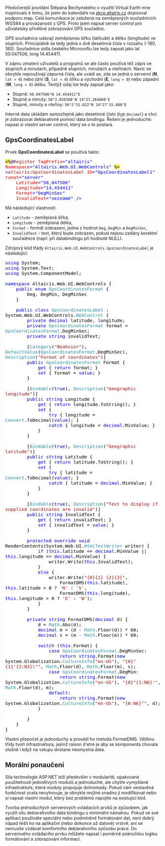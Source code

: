 <!-- dcterms:identifier = aspnetcz#114 -->
<!-- dcterms:title = Server control pro zobrazování GPS souřadnic -->
<!-- dcterms:abstract = Předvčerejší povídání Štěpána Bechynského o využití Virtual Earth mne inspirovalo k tomu, že jsem do kalendáře na akce.altairis.cz dopisoval podporu map. Celá komunikace je založena na zeměpisných souřadnicích WGS84 a provázanosti s GPS. Proto jsem napsal server control pro uživatelsky přívětivé zobrazování GPS souřadnic. -->
<!-- np9:categoryId = 1 -->
<!-- x4w:category = IT -->
<!-- np9:authorId = 1 -->
<!-- np9:authorEmail = michal.valasek@altairis.cz -->
<!-- dcterms:creator = Michal Altair Valášek -->
<!-- dcterms:created = 2006-10-12T01:16:30.427+02:00 -->
<!-- dcterms:date = 2006-10-12T01:16:30.427+02:00 -->

 <p>Předvčerejší povídání Štěpána Bechynského o využití Virtual Earth mne inspirovalo k tomu, že jsem do kalendáře na <a href="http://akce.altairis.cz/">akce.altairis.cz</a> dopisoval podporu map. Celá komunikace je založena na zeměpisných souřadnicích WGS84 a provázanosti s GPS. Proto jsem napsal server control pro uživatelsky přívětivé zobrazování GPS souřadnic.</p><p>GPS souřadnice udávají zeměpisnou šířku (latitude) a délku (longitude) ve stupních. Principiálně se tedy jedná o dvě desetinná čísla v rozsahu (-180, 180). Souřadnice sídla českého Microsoftu lze tedy zapsat jako lat 50.047506, long 14.454411.</p><p>V zájmu zmatení uživatelů a programů se ale často používá též zápis ve stupních a minutách, případně stupních, minutách a vteřinách. Navíc se obvykle nepoužívají záporná čísla, ale uvádí se, zda se jedná o serverní (<strong>N</strong>, <code>lat &gt; 0</code>) nebo jižní (<strong>S</strong>, <code>lat &lt; 0</code>) šířku a východní (<strong>E</strong>, <code>long &gt; 0</code>) nebo západní (<strong>W</strong>, <code>long &lt; 0</code>) délku. Tentýž údaj lze tedy zapsat jako:</p><ul><li><span id="ctl00_ContentPlaceHolder1_GpsCoordinatesLabel1">Stupně: <code>50.047506°N 14.454411°E</code></span></li><li><span></span><span id="ctl00_ContentPlaceHolder1_GpsCoordinatesLabel2">Stupně a minuty: <code>50°2.850360'N 14°27.264660'E</code></span></li><li><span></span><span id="ctl00_ContentPlaceHolder1_GpsCoordinatesLabel3">Stupně, minuty a vteřiny: <code>50°2'51.022"N 14°27'15.880"E</code></span></li></ul><p>Interně data ukládám samozřejmě jako desetinné číslo (typ <code>decimal</code>) a chci je zobrazovat deklarativně pomocí data bindingu. Řešení je jednoduché: napsat si vlastní server control, který se o to postará.</p><h2>GpsCoordinatesLabel</h2><p>Prvek <strong>GpsCoordinatesLabel</strong> se používá takto:</p><div style="FONT-SIZE: 11pt; BACKGROUND: white; COLOR: black; FONT-FAMILY: Consolas, Monospace"><p style="MARGIN: 0px"><span style="COLOR: blue"></span><span style="BACKGROUND: #ffee62">&lt;%</span><span style="COLOR: blue">@</span><span style="COLOR: #a31515">Register</span> <span style="COLOR: red">TagPrefix</span><span style="COLOR: blue">="altairis"</span> <span style="COLOR: red">Namespace</span><span style="COLOR: blue">="Altairis.Web.UI.WebControls"</span> <span style="BACKGROUND: #ffee62">%&gt;</span></p><p style="MARGIN: 0px"><span style="COLOR: blue">&lt;</span><span style="COLOR: #a31515">altairis</span><span style="COLOR: blue">:</span><span style="COLOR: #a31515">GpsCoordinatesLabel</span> <span style="COLOR: red">ID</span><span style="COLOR: blue">="GpsCoordinatesLabel1"</span> <span style="COLOR: red">runat</span><span style="COLOR: blue">="server"</span></p><p style="MARGIN: 0px">    <span style="COLOR: red">Latitude</span><span style="COLOR: blue">="50,047506"</span> </p><p style="MARGIN: 0px">    <span style="COLOR: red">Longitude</span><span style="COLOR: blue">="14,454411"</span> </p><p style="MARGIN: 0px">    <span style="COLOR: red">Format</span><span style="COLOR: blue">="DegMinSec"</span> </p><p style="MARGIN: 0px">    <span style="COLOR: red">InvalidText</span><span style="COLOR: blue">="neznámé"</span> <span style="COLOR: blue">/&gt;</span></p></div><!--EndFragment--><p>Má následující vlastnosti:</p><ul><li><code>Latitude</code> - zeměpisná šířka,</li><li><code>Longitude</code> - zeměpisná délka,</li><li><code>Format</code> - formát zobrazení, jedna z hodnot <code>Deg</code>, <code>DegMin</code> a <code>DegMinSec</code>,</li><li><code>InvalidText</code> - text, který bude zobrazen, pokud nejsou zadány korektní souřadnice (např. při databindingu při hodnotě NULL).</li></ul><p>Zdrojový kód třády <code>Altairis.Web.UI.WebControls.GpsCoordinatesLabel</code> je následující:  </p><div style="FONT-SIZE: 11pt; BACKGROUND: white; COLOR: black; FONT-FAMILY: Consolas, Monospace"><p style="MARGIN: 0px"><span style="COLOR: blue">using</span> System;</p><p style="MARGIN: 0px"><span style="COLOR: blue">using</span> System.Text;</p><p style="MARGIN: 0px"><span style="COLOR: blue">using</span> System.ComponentModel;</p><p style="MARGIN: 0px"> </p><p style="MARGIN: 0px"><span style="COLOR: blue">namespace</span> Altairis.Web.UI.WebControls {</p><p style="MARGIN: 0px">    <span style="COLOR: blue">public</span> <span style="COLOR: blue">enum</span> <span style="COLOR: #2b91af">GpsCoordinatesFormat</span> {</p><p style="MARGIN: 0px">        Deg, DegMin, DegMinSec</p><p style="MARGIN: 0px">    }</p><p style="MARGIN: 0px"> </p><p style="MARGIN: 0px">    <span style="COLOR: blue">public</span> <span style="COLOR: blue">class</span> <span style="COLOR: #2b91af">GpsCoordinatesLabel</span> : System.Web.UI.WebControls.<span style="COLOR: #2b91af">WebControl</span> {</p><p style="MARGIN: 0px">        <span style="COLOR: blue">private</span> <span style="COLOR: blue">decimal</span> latitude, longitude;</p><p style="MARGIN: 0px">        <span style="COLOR: blue">private</span> <span style="COLOR: #2b91af">GpsCoordinatesFormat</span> format = <span style="COLOR: #2b91af">GpsCoordinatesFormat</span>.DegMinSec;</p><p style="MARGIN: 0px">        <span style="COLOR: blue">private</span> <span style="COLOR: blue">string</span> invalidText;</p><p style="MARGIN: 0px"> </p><p style="MARGIN: 0px">        [<span style="COLOR: #2b91af">Category</span>(<span style="COLOR: #a31515">"Beahvior"</span>), <span style="COLOR: #2b91af">DefaultValue</span>(<span style="COLOR: #2b91af">GpsCoordinatesFormat</span>.DegMinSec), <span style="COLOR: #2b91af">Description</span>(<span style="COLOR: #a31515">"Format of coordinates"</span>)]</p><p style="MARGIN: 0px">        <span style="COLOR: blue">public</span> <span style="COLOR: #2b91af">GpsCoordinatesFormat</span> Format {</p><p style="MARGIN: 0px">            <span style="COLOR: blue">get</span> { <span style="COLOR: blue">return</span> format; }</p><p style="MARGIN: 0px">            <span style="COLOR: blue">set</span> { format = <span style="COLOR: blue">value</span>; }</p><p style="MARGIN: 0px">        }</p><p style="MARGIN: 0px"> </p><p style="MARGIN: 0px">        [<span style="COLOR: #2b91af">Bindable</span>(<span style="COLOR: blue">true</span>), <span style="COLOR: #2b91af">Description</span>(<span style="COLOR: #a31515">"Geographic longitude"</span>)]</p><p style="MARGIN: 0px">        <span style="COLOR: blue">public</span> <span style="COLOR: blue">string</span> Longitude {</p><p style="MARGIN: 0px">            <span style="COLOR: blue">get</span> { <span style="COLOR: blue">return</span> longitude.ToString(); }</p><p style="MARGIN: 0px">            <span style="COLOR: blue">set</span> {</p><p style="MARGIN: 0px">                <span style="COLOR: blue">try</span> { longitude = <span style="COLOR: #2b91af">Convert</span>.ToDecimal(<span style="COLOR: blue">value</span>); }</p><p style="MARGIN: 0px">                <span style="COLOR: blue">catch</span> { longitude = <span style="COLOR: blue">decimal</span>.MinValue; }</p><p style="MARGIN: 0px">            }</p><p style="MARGIN: 0px">        }</p><p style="MARGIN: 0px"> </p><p style="MARGIN: 0px">        [<span style="COLOR: #2b91af">Bindable</span>(<span style="COLOR: blue">true</span>), <span style="COLOR: #2b91af">Description</span>(<span style="COLOR: #a31515">"Geographic latitude"</span>)]</p><p style="MARGIN: 0px">        <span style="COLOR: blue">public</span> <span style="COLOR: blue">string</span> Latitude {</p><p style="MARGIN: 0px">            <span style="COLOR: blue">get</span> { <span style="COLOR: blue">return</span> latitude.ToString(); }</p><p style="MARGIN: 0px">            <span style="COLOR: blue">set</span> {</p><p style="MARGIN: 0px">                <span style="COLOR: blue">try</span> { latitude = <span style="COLOR: #2b91af">Convert</span>.ToDecimal(<span style="COLOR: blue">value</span>); }</p><p style="MARGIN: 0px">                <span style="COLOR: blue">catch</span> { latitude = <span style="COLOR: blue">decimal</span>.MinValue; }</p><p style="MARGIN: 0px">            }</p><p style="MARGIN: 0px">        }</p><p style="MARGIN: 0px"> </p><p style="MARGIN: 0px">        [<span style="COLOR: #2b91af">Bindable</span>(<span style="COLOR: blue">true</span>), <span style="COLOR: #2b91af">Description</span>(<span style="COLOR: #a31515">"Text to display if supplied coordinates are invalid"</span>)]</p><p style="MARGIN: 0px">        <span style="COLOR: blue">public</span> <span style="COLOR: blue">string</span> InvalidText {</p><p style="MARGIN: 0px">            <span style="COLOR: blue">get</span> { <span style="COLOR: blue">return</span> invalidText; }</p><p style="MARGIN: 0px">            <span style="COLOR: blue">set</span> { invalidText = <span style="COLOR: blue">value</span>; }</p><p style="MARGIN: 0px">        }</p><p style="MARGIN: 0px"> </p><p style="MARGIN: 0px">        <span style="COLOR: blue">protected</span> <span style="COLOR: blue">override</span> <span style="COLOR: blue">void</span> RenderContents(System.Web.UI.<span style="COLOR: #2b91af">HtmlTextWriter</span> writer) {</p><p style="MARGIN: 0px">            <span style="COLOR: blue">if</span> (<span style="COLOR: blue">this</span>.latitude == <span style="COLOR: blue">decimal</span>.MinValue || <span style="COLOR: blue">this</span>.longitude == <span style="COLOR: blue">decimal</span>.MinValue) {</p><p style="MARGIN: 0px">                writer.Write(<span style="COLOR: blue">this</span>.InvalidText);</p><p style="MARGIN: 0px">            }</p><p style="MARGIN: 0px">            <span style="COLOR: blue">else</span> {</p><p style="MARGIN: 0px">                writer.Write(<span style="COLOR: #a31515">"{0}{1} {2}{3}"</span>,</p><p style="MARGIN: 0px">                    FormatDMS(<span style="COLOR: blue">this</span>.latitude), <span style="COLOR: blue">this</span>.latitude &gt; 0 ? <span style="COLOR: #a31515">'N'</span> : <span style="COLOR: #a31515">'S'</span>,</p><p style="MARGIN: 0px">                    FormatDMS(<span style="COLOR: blue">this</span>.longitude), <span style="COLOR: blue">this</span>.longitude &gt; 0 ? <span style="COLOR: #a31515">'E'</span> : <span style="COLOR: #a31515">'W'</span>);</p><p style="MARGIN: 0px">            }</p><p style="MARGIN: 0px">        }</p><p style="MARGIN: 0px"> </p><p style="MARGIN: 0px">        <span style="COLOR: blue">private</span> <span style="COLOR: blue">string</span> FormatDMS(<span style="COLOR: blue">decimal</span> d) {</p><p style="MARGIN: 0px">            d = <span style="COLOR: #2b91af">Math</span>.Abs(d);</p><p style="MARGIN: 0px">            <span style="COLOR: blue">decimal</span> m = (d - <span style="COLOR: #2b91af">Math</span>.Floor(d)) * 60;</p><p style="MARGIN: 0px">            <span style="COLOR: blue">decimal</span> s = (m - <span style="COLOR: #2b91af">Math</span>.Floor(m)) * 60;</p><p style="MARGIN: 0px"> </p><p style="MARGIN: 0px">            <span style="COLOR: blue">switch</span> (<span style="COLOR: blue">this</span>.Format) {</p><p style="MARGIN: 0px">                <span style="COLOR: blue">case</span> <span style="COLOR: #2b91af">GpsCoordinatesFormat</span>.DegMinSec:</p><p style="MARGIN: 0px">                    <span style="COLOR: blue">return</span> <span style="COLOR: blue">string</span>.Format(<span style="COLOR: blue">new</span> System.Globalization.<span style="COLOR: #2b91af">CultureInfo</span>(<span style="COLOR: #a31515">"en-US"</span>), <span style="COLOR: #a31515">"{0}°{1}'{2:N3}\""</span>, <span style="COLOR: #2b91af">Math</span>.Floor(d), <span style="COLOR: #2b91af">Math</span>.Floor(m), s);</p><p style="MARGIN: 0px">                <span style="COLOR: blue">case</span> <span style="COLOR: #2b91af">GpsCoordinatesFormat</span>.DegMin:</p><p style="MARGIN: 0px">                    <span style="COLOR: blue">return</span> <span style="COLOR: blue">string</span>.Format(<span style="COLOR: blue">new</span> System.Globalization.<span style="COLOR: #2b91af">CultureInfo</span>(<span style="COLOR: #a31515">"en-US"</span>), <span style="COLOR: #a31515">"{0}°{1:N6}'"</span>, <span style="COLOR: #2b91af">Math</span>.Floor(d), m);</p><p style="MARGIN: 0px">                <span style="COLOR: blue">default</span>:</p><p style="MARGIN: 0px">                    <span style="COLOR: blue">return</span> <span style="COLOR: blue">string</span>.Format(<span style="COLOR: blue">new</span> System.Globalization.<span style="COLOR: #2b91af">CultureInfo</span>(<span style="COLOR: #a31515">"en-US"</span>), <span style="COLOR: #a31515">"{0:N6}°"</span>, d);</p><p style="MARGIN: 0px">            }</p><p style="MARGIN: 0px"> </p><p style="MARGIN: 0px">        }</p><p style="MARGIN: 0px">    }</p><p style="MARGIN: 0px">}</p></div><p>Vlastní přepočet je jednoduchý a provádí ho metoda FormatDMS. Většinu třídy tvoří infrastruktura, jejímž raison d'etre je aby se komponenta chovala slušně i když na vstupu dostane nesmyslná data.</p><h2>Morální ponaučení</h2><p>Síla technologie ASP.NET leží především v modularitě, opakované použitelnosti jednotlivých modulů a jednoduché, ale chytře vymyšlené infrastruktuře, která moduly propojuje dohromady. Pokud vám vestavěná funkčnost zcela nevyhovuje, je obvykle možné snadno ji modifikovat nebo si napsat vlastní modul, který bez problémů napojíte na existující kód.</p><p>Tvorba jednoduchých serverových ovládacích prvků je způsobem, jak využít sílu deklarativního data bindingu s minimální námahou. Pokud ve své aplikaci používáte speciální nebo podmíněné formátování dat, není dobrý nápad řešit ho na aplikační (nebo dokonce až datové) vrstvě, ani se nemusíte vzdávat komfortního deklarativního způsobu práce. Do serverového ovládacího prvku mlůžete napsat i poměrně pokročilou logiku formátování a zobrazování informací.</p>